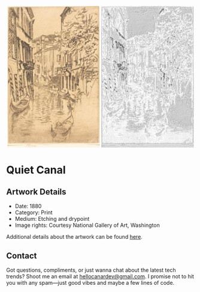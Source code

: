 <html>

<div align="center">
    <img width="49%" src="artwork.jpg" alt="artwork"/>
    <img width="49%" src="ascii_artwork.jpg" alt="artwork ASCII"/>
</div>

# Quiet Canal

## Artwork Details

- Date: 1880
- Category: Print
- Medium: Etching and drypoint
- Image rights: Courtesy National Gallery of Art, Washington

Additional details about the artwork can be found [here](https://www.artsy.net/artwork/quiet-canal-1).

## Contact

Got questions, compliments, or just wanna chat about the latest tech trends? Shoot me an email
at [hellocanardev@gmail.com](mailto:hellocanardev@gmail.com). I promise not to hit you with any spam—just good vibes and
maybe a few lines of code.

</html>

